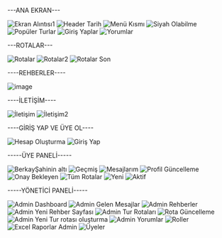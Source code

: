 ---ANA EKRAN---

![Ekran Alıntısı1](https://github.com/BerkaySahin26/TURSEPETIM/assets/157625765/1fa9dd46-4437-43a1-93aa-b8f860938af7)
![Header Tarih](https://github.com/BerkaySahin26/TURSEPETIM/assets/157625765/0909bcb5-1c56-4b0c-a898-080f28e30c35)
![Menü Kısmı](https://github.com/BerkaySahin26/TURSEPETIM/assets/157625765/4d5f16b6-5ecc-45c6-84db-a661f096467a)
![Siyah Olabilme](https://github.com/BerkaySahin26/TURSEPETIM/assets/157625765/50a7e9d8-0152-47e9-9940-f77a587fd492)
![Popüler Turlar](https://github.com/BerkaySahin26/TURSEPETIM/assets/157625765/fa5f94f0-0156-48a3-864e-a1f9c2d340d3)
![Giriş Yaplar](https://github.com/BerkaySahin26/TURSEPETIM/assets/157625765/2061ef06-8e19-482d-8b9b-a03af173f644)
![Yorumlar](https://github.com/BerkaySahin26/TURSEPETIM/assets/157625765/eb949e2e-84a7-42b9-a451-0517a8c8f86d)

---ROTALAR---

![Rotalar](https://github.com/BerkaySahin26/TURSEPETIM/assets/157625765/7982508e-4b6a-421b-b3f8-9f5aed516d81)
![Rotalar2](https://github.com/BerkaySahin26/TURSEPETIM/assets/157625765/81772288-550a-46fa-969a-98c954a20eac)
![Rotalar Son](https://github.com/BerkaySahin26/TURSEPETIM/assets/157625765/f8a36618-b568-4d70-bc39-3dbd41c34636)

----REHBERLER----

![image](https://github.com/BerkaySahin26/TURSEPETIM/assets/157625765/d9b73b59-4fc6-4c79-a8f5-1ed6c1ea95e3)

----İLETİŞİM----

![İletişim](https://github.com/BerkaySahin26/TURSEPETIM/assets/157625765/f6637ddd-dc78-4203-8f57-027d22afd65a)
![İletişim2](https://github.com/BerkaySahin26/TURSEPETIM/assets/157625765/1b185ac9-3c86-41ff-94cd-3de737781735)

----GİRİŞ YAP VE ÜYE OL----

![Hesap Oluşturma](https://github.com/BerkaySahin26/TURSEPETIM/assets/157625765/d2c60713-cac4-4e85-ba22-2d55c7a40ffe)
![Giriş Yap](https://github.com/BerkaySahin26/TURSEPETIM/assets/157625765/e2fa6b53-0923-4756-9de6-265208e95c69)

-----ÜYE PANELİ-----

![BerkayŞahinin altı](https://github.com/BerkaySahin26/TURSEPETIM/assets/157625765/ccc5c97b-3852-4d9b-8680-63bc15d72d4b)
![Geçmiş](https://github.com/BerkaySahin26/TURSEPETIM/assets/157625765/8d28e256-a728-4240-956e-1c418d7dc890)
![Mesajlarım](https://github.com/BerkaySahin26/TURSEPETIM/assets/157625765/613adb34-3403-4dee-b074-7c0ebfd2c303)
![Profil Güncelleme](https://github.com/BerkaySahin26/TURSEPETIM/assets/157625765/893e8449-177e-4dae-929d-6e0ae30309cb)
![Onay Bekleyen](https://github.com/BerkaySahin26/TURSEPETIM/assets/157625765/46b2b874-dffc-4676-9e0c-6cc43d5eab6f)
![Tüm Rotalar](https://github.com/BerkaySahin26/TURSEPETIM/assets/157625765/ad1b5285-6dfb-497c-87c2-75735da7d0d1)
![Yeni](https://github.com/BerkaySahin26/TURSEPETIM/assets/157625765/d0f5b724-14f0-482e-a6a5-a9c3f4622354)
![Aktif](https://github.com/BerkaySahin26/TURSEPETIM/assets/157625765/f0077f80-2e80-4df8-843f-59ed85272a1d)

-----YÖNETİCİ PANELİ-----

![Admin Dashboard](https://github.com/BerkaySahin26/TURSEPETIM/assets/157625765/02490546-94d1-4a18-84c5-cc49f1b466bb)
![Admin Gelen Mesajlar](https://github.com/BerkaySahin26/TURSEPETIM/assets/157625765/6346052c-672a-4eb7-a450-8248e5f90aa6)
![Admin Rehberler](https://github.com/BerkaySahin26/TURSEPETIM/assets/157625765/e7c3d630-93af-4320-bb31-c28c363e9a1f)
![Admin Yeni Rehber Sayfası](https://github.com/BerkaySahin26/TURSEPETIM/assets/157625765/e0d98caa-6e57-48a0-b23b-d0138bd57b47)
![Admin Tur Rotaları](https://github.com/BerkaySahin26/TURSEPETIM/assets/157625765/36764647-a219-4efe-a990-6fb81db69bc1)
![Rota Güncelleme](https://github.com/BerkaySahin26/TURSEPETIM/assets/157625765/a5071ccb-2724-4763-82a5-cf35a2bcf000)
![Admin Yeni Tur rotası oluşturma](https://github.com/BerkaySahin26/TURSEPETIM/assets/157625765/355dead1-b577-4659-944a-6d0563c2c6fc)
![Admin Yorumlar](https://github.com/BerkaySahin26/TURSEPETIM/assets/157625765/8ad2407a-eb65-4e2f-8033-a80b1c516ef9)
![Roller](https://github.com/BerkaySahin26/TURSEPETIM/assets/157625765/e8132a7f-df7f-4977-b7ff-1bc02fb7b8e5)
![Excel Raporlar Admin](https://github.com/BerkaySahin26/TURSEPETIM/assets/157625765/dd9633a6-8877-4efb-81a9-0d849c1fc5a8)
![Üyeler](https://github.com/BerkaySahin26/TURSEPETIM/assets/157625765/3db29936-401e-4e44-afb4-d79c245cb2a3)
